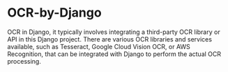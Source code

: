# OCR-by-Django
OCR in Django, it typically involves integrating a third-party OCR library or API in this Django project. There are various OCR libraries and services available, such as Tesseract, Google Cloud Vision OCR, or AWS Recognition, that can be integrated with Django to perform the actual OCR processing.
